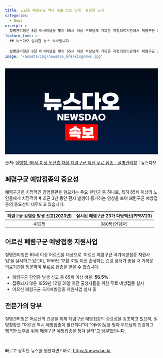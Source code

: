 ```yaml
---
title: 노년층 폐렴구균 백신 무료 접종 안내  질병청 공지
categories:
  - News
excerpt: >
  질병관리청은 8일 어버이날을 맞아 65세 이상 부모님께 가까운 지정의료기관에서 폐렴구균 23가 다당 백신(P…
feature_text: >
  ## 뉴스다오 실시간 뉴스 속보입니다.

  질병관리청은 8일 어버이날을 맞아 65세 이상 부모님께 가까운 지정의료기관에서 폐렴구균 23가 다당 백신(P…
image: '/assets/img/newsdao_breakingnews.jpg'
---
```


![뉴스다오 속보](/assets/img/newsdao_breakingnews.jpg)

<p>출처: <a href="https://newsdao.kr/3759" rel="dofollow">질병청, 65세 이상 노년층 대상 폐렴구균 백신 무료 접종 - 질병관리청</a> | 뉴스다오</p>

<h2 data-ke-size="size26">폐렴구균 예방접종의 중요성</h2>
<p data-ke-size="size16">폐렴구균은 치명적인 감염질환을 일으키는 주요 원인균 중 하나로, 특히 65세 이상의 노인들에게 치명적이며 최근 3년 동안 환자 발생이 증가하는 양상을 보여 폐렴구균 예방접종의 중요성이 대두되고 있습니다.</p>
<table>
<thead>
<tr>
<th style="text-align: center;">폐렴구균 감염증 발생 신고(2023년)</th>
<th style="text-align: center;">실시된 폐렴구균 23가 다당백신(PPSV23)</th>
</tr>
</thead>
<tbody>
<tr>
<td style="text-align: center;">432명</td>
<td style="text-align: center;">380명(연평균)</td>
</tr>
</tbody>
</table>

<h2 data-ke-size="size26">어르신 폐렴구균 예방접종 지원사업</h2>
<p data-ke-size="size16">질병관리청은 65세 이상 어르신을 대상으로 '어르신 폐렴구균 국가예방접종 지원사업'을 실시하고 있으며, 1959년 12월 31일 이전 출생자는 건강 상태가 좋을 때 가까운 의료기관을 방문하여 무료로 접종을 받을 수 있습니다.</p>
<ul>
<li>폐렴구균 감염증 발생 신고 중 65세 이상 비율: <b>56.5%</b></li>
<li>접종되지 않은 1959년 12월 31일 이전 출생자들을 위한 무료 예방접종 실시</li>
<li>어르신 폐렴구균 국가예방접종 지원사업 실시 중</li>
</ul>

<h2 data-ke-size="size26">전문가의 당부</h2>
<p data-ke-size="size16">질병관리청은 어르신의 건강을 위해 폐렴구균 예방접종의 중요성을 강조하고 있으며, 질병청장은 "어르신 역시 예방접종이 필요하다"며 "어버이날을 맞아 부모님의 건강하고 행복한 노후를 위해 폐렴구균 예방접종을 챙겨 달라"고 당부했습니다.</p>
<p data-ke-size="size16">&nbsp;</p> 

빠르고 정확한 뉴스를 원한다면? 바로, <a href="https://newsdao.kr" rel="dofollow">https://newsdao.kr</a>


